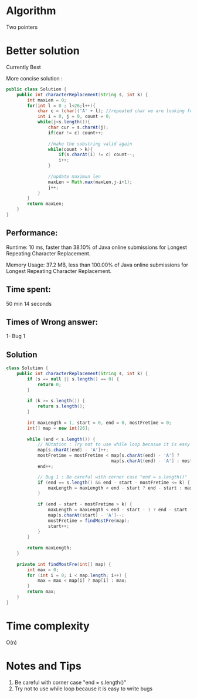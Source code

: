# Algorithm

Two pointers

# Better solution

Currently Best

More concise solution : 

```java
public class Solution {
    public int characterReplacement(String s, int k) {
        int maxLen = 0;
        for(int l = 0 ; l<26;l++){
            char c = (char)('A' + l); //repeated char we are looking for
            int i = 0, j = 0, count = 0;
            while(j<s.length()){
                char cur = s.charAt(j);
                if(cur != c) count++;
                
                //make the substring valid again
                while(count > k){
                    if(s.charAt(i) != c) count--;
                    i++;
                }
                
                //update maximun len
                maxLen = Math.max(maxLen,j-i+1);
                j++;
            }
        }
        return maxLen;
    }
}
```



## Performance:

Runtime: 10 ms, faster than 38.10% of Java online submissions for Longest Repeating Character Replacement.

Memory Usage: 37.2 MB, less than 100.00% of Java online submissions for Longest Repeating Character Replacement.

## Time spent:

50 min 14 seconds 

## Times of Wrong answer:

1- Bug 1

## Solution

```java
class Solution {
    public int characterReplacement(String s, int k) {
        if (s == null || s.length() == 0) {
            return 0;
        }
        
        if (k >= s.length()) {
            return s.length();
        }
        
        int maxLength = 1, start = 0, end = 0, mostFretime = 0;
        int[] map = new int[26];
  
        while (end < s.length()) {
            // NOtation : Try not to use while loop becasue it is easy to write bugs
            map[s.charAt(end) - 'A']++;
            mostFretime = mostFretime < map[s.charAt(end) - 'A'] ? 
                                        map[s.charAt(end) - 'A'] : mostFretime;
            end++;

            // Bug 1 : Be careful with corner case "end = s.length()"
            if (end == s.length() && end - start - mostFretime <= k) {
                maxLength = maxLength < end - start ? end - start : maxLength; 
            }
            
            if (end - start - mostFretime > k) {
                maxLength = maxLength < end - start - 1 ? end - start - 1 : maxLength; 
                map[s.charAt(start) - 'A']--;
                mostFretime = findMostFre(map);
                start++;
            }
        }
        
        return maxLength;
    }
    
    private int findMostFre(int[] map) {
        int max = 0;
        for (int i = 0; i < map.length; i++) {
            max = max < map[i] ? map[i] : max;
        }
        return max;
    }
}
```



# Time complexity

O(n)

# Notes and Tips

1. Be careful with corner case "end = s.length()"
2. Try not to use while loop because it is easy to write bugs